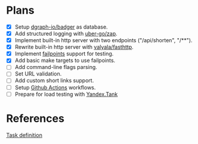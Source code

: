 # Plans
- [x] Setup [dgraph-io/badger](https://github.com/dgraph-io/badger) as database.
- [x] Add structured logging with [uber-go/zap](https://github.com/uber-go/zap).
- [x] Implement built-in http server with two endpoints ("/api/shorten", "/**").
- [x] Rewrite built-in http server with [valyala/fasthttp](https://github.com/valyala/fasthttp).
- [x] Implement [failpoints](https://github.com/pingcap/failpoint) support for testing.
- [x] Add basic make targets to use failpoints.
- [ ] Add command-line flags parsing.
- [ ] Set URL validation.
- [ ] Add custom short links support.
- [ ] Setup [Github Actions](https://docs.github.com/en/actions) workflows.
- [ ] Prepare for load testing with [Yandex.Tank](https://github.com/yandex/yandex-tank)

# References
[Task definition](https://github.com/avito-tech/auto-backend-trainee-assignment)